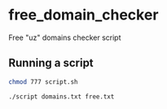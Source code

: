 # free_domain_checker
Free "uz" domains checker script
## Running a script
``` bash
chmod 777 script.sh

./script domains.txt free.txt
```
